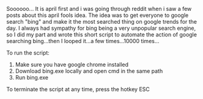 Soooooo... It is april first and i was going through reddit when i saw a few posts about this april fools idea. The idea was to get everyone to google search "bing" and make it the most searched thing on google trends for the day. I always had sympathy for bing being a very unpopular search engine, so I did my part and wrote this short script to automate the action of google searching bing...then I looped it...a few times...10000 times...

To run the script:

  1. Make sure you have google chrome installed
  2. Download bing.exe locally and open cmd in the same path
  3. Run bing.exe 
  
To terminate the script at any time, press the hotkey ESC
  
